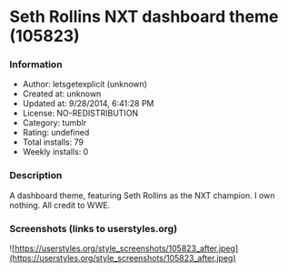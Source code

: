 # Seth Rollins NXT dashboard theme (105823)

### Information
- Author: letsgetexplicit (unknown)
- Created at: unknown
- Updated at: 9/28/2014, 6:41:28 PM
- License: NO-REDISTRIBUTION
- Category: tumblr
- Rating: undefined
- Total installs: 79
- Weekly installs: 0


### Description
A dashboard theme, featuring Seth Rollins as the NXT champion. I own nothing. All credit to WWE.


### Screenshots (links to userstyles.org)
![https://userstyles.org/style_screenshots/105823_after.jpeg](https://userstyles.org/style_screenshots/105823_after.jpeg)


